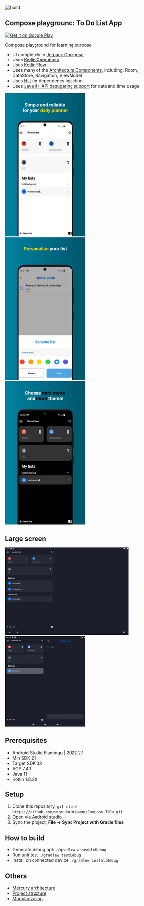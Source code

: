 ![build](https://github.com/wisnukurniawan/Compose-ToDo/actions/workflows/build.yml/badge.svg)

## Compose playground: To Do List App

<a href='https://play.google.com/store/apps/details?id=com.wisnu.kurniawan.composetodolist'><img alt='Get it on Google Play' src='https://play.google.com/intl/en_us/badges/images/generic/en_badge_web_generic.png' width=240/></a>

Compose playground for learning purpose

* UI completely in [Jetpack Compose](https://developer.android.com/jetpack/compose)
* Uses [Kotlin Coroutines](https://kotlinlang.org/docs/reference/coroutines/coroutines-guide.html)
* Uses [Kotlin Flow](https://kotlinlang.org/docs/flow.html)
* Uses many of the [Architecture Components](https://developer.android.com/topic/libraries/architecture/), including: Room, DataStore, Navigation, ViewModel
* Uses [Hilt](https://dagger.dev/hilt/) for dependency injection
* Uses [Java 8+ API desugaring support](https://developer.android.com/studio/write/java8-support#library-desugaring) for date and time usage

<img src="art/ps-1.png" width="260">  <img src="art/ps-2.png" width="260">  <img src="art/ps-3.png" width="260">

## Large screen

 <img src="art/landscape.gif" width="400"> <img src="art/foldable.gif" width="260">

## Prerequisites

* Android Studio Flamingo | 2022.2.1
* Min SDK 21
* Target SDK 33
* AGP 7.4.1
* Java 11
* Kotlin 1.8.20

## Setup

1. Clone this repository, `git clone https://github.com/wisnukurniawan/Compose-ToDo.git`
2. Open via [Android studio](https://developer.android.com/studio)
3. Sync the project, **File -> Sync Project with Gradle files**

## How to build

* Generate debug apk `./gradlew assembleDebug`
* Run unit test `./gradlew testDebug`
* Install on connected device `./gradlew installDebug`

## Others

* [Mercury architecture](https://github.com/wisnukurniawan/Compose-ToDo/blob/main/doc/architecture.md)
* [Project structure](https://github.com/wisnukurniawan/Compose-ToDo/blob/main/doc/project-structure.md)
* [Modularization](https://github.com/wisnukurniawan/Compose-ToDo/blob/main/doc/module.md)
